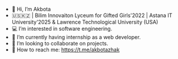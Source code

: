 - 👋 Hi, I’m Akbota
- 🇺🇸🇰🇿 | Bilim Innovaiton Lyceum for Gifted Girls'2022 | Astana IT University'2025 & Lawrence Technological University (USA)
- 💻 I’m interested in software engineering.
- 🌱 I’m currently having internship as a web developer.
- 🚀 I’m looking to collaborate on projects.
- 📩 How to reach me: https://t.me/akbotazhak

<!---
akbotazhaksylyk/akbotazhaksylyk is a ✨ special ✨ repository because its `README.md` (this file) appears on your GitHub profile.
You can click the Preview link to take a look at your changes.
--->
